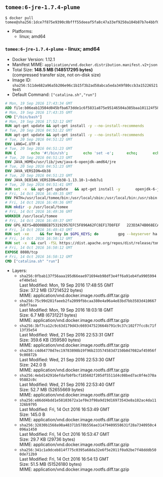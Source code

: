 ## `tomee:6-jre-1.7.4-plume`

```console
$ docker pull tomee@sha256:1dce7f875e9390c0bfff55deeaf5fa8c47a33ef9250a104b87b7e4bbf0724ee7
```

-	Platforms:
	-	linux; amd64

### `tomee:6-jre-1.7.4-plume` - linux; amd64

-	Docker Version: 1.12.1
-	Manifest MIME: `application/vnd.docker.distribution.manifest.v2+json`
-	Total Size: **148.5 MB (148517295 bytes)**  
	(compressed transfer size, not on-disk size)
-	Image ID: `sha256:511de682a96a5b206e96c1b15f3b2ad58abca5eda349f80ccb3a152265219e45`
-	Default Command: `["catalina.sh","run"]`

```dockerfile
# Mon, 19 Sep 2016 17:43:34 GMT
ADD file:b06eab13504d045bfba673dde1c6f5831a875e95146504a385baa101124f58f5 in / 
# Mon, 19 Sep 2016 17:43:35 GMT
CMD ["/bin/bash"]
# Mon, 19 Sep 2016 17:52:12 GMT
RUN apt-get update && apt-get install -y --no-install-recommends 		ca-certificates 		curl 		wget 	&& rm -rf /var/lib/apt/lists/*
# Tue, 20 Sep 2016 04:51:22 GMT
RUN apt-get update && apt-get install -y --no-install-recommends 		bzip2 		unzip 		xz-utils 	&& rm -rf /var/lib/apt/lists/*
# Tue, 20 Sep 2016 04:51:22 GMT
ENV LANG=C.UTF-8
# Tue, 20 Sep 2016 04:51:23 GMT
RUN { 		echo '#!/bin/sh'; 		echo 'set -e'; 		echo; 		echo 'dirname "$(dirname "$(readlink -f "$(which javac || which java)")")"'; 	} > /usr/local/bin/docker-java-home 	&& chmod +x /usr/local/bin/docker-java-home
# Tue, 20 Sep 2016 04:51:23 GMT
ENV JAVA_HOME=/usr/lib/jvm/java-6-openjdk-amd64/jre
# Tue, 20 Sep 2016 04:51:23 GMT
ENV JAVA_VERSION=6b38
# Tue, 20 Sep 2016 04:51:23 GMT
ENV JAVA_DEBIAN_VERSION=6b38-1.13.10-1~deb7u1
# Tue, 20 Sep 2016 04:51:41 GMT
RUN set -x 	&& apt-get update 	&& apt-get install -y 		openjdk-6-jre-headless="$JAVA_DEBIAN_VERSION" 	&& rm -rf /var/lib/apt/lists/* 	&& [ "$JAVA_HOME" = "$(docker-java-home)" ]
# Fri, 14 Oct 2016 16:49:35 GMT
ENV PATH=/usr/local/tomee/bin:/usr/local/sbin:/usr/local/bin:/usr/sbin:/usr/bin:/sbin:/bin
# Fri, 14 Oct 2016 16:49:36 GMT
RUN mkdir -p /usr/local/tomee
# Fri, 14 Oct 2016 16:49:36 GMT
WORKDIR /usr/local/tomee
# Fri, 14 Oct 2016 16:49:37 GMT
ENV GPG_KEYS=BDD0BBEB753192957EFC5F896A62FC8EF17D8FEF 	223D3A74B068ECA354DC385CE126833F9CF64915 	7A2744A8A9AAF063C23EB7868EBE7DBE8D050EEF 	82D8419BA697F0E7FB85916EE91287822FDB81B1 	9056B710F1E332780DE7AF34CBAEBE39A46C4CA1 	A57DAF81C1B69921F4BA8723A8DE0A4DB863A7C1 	B7574789F5018690043E6DD9C212662E12F3E1DD 	B8B301E6105DF628076BD92C5483E55897ABD9B9 	DBCCD103B8B24F86FFAAB025C8BB472CD297D428 	F067B8140F5DD80E1D3B5D92318242FE9A0B1183 	FAA603D58B1BA4EDF65896D0ED340E0E6D545F97
# Fri, 14 Oct 2016 16:49:43 GMT
RUN set -xe 	&& for key in $GPG_KEYS; do 		gpg --keyserver ha.pool.sks-keyservers.net --recv-keys "$key"; 	done
# Fri, 14 Oct 2016 16:50:12 GMT
RUN set -x 	&& curl -fSL https://dist.apache.org/repos/dist/release/tomee/tomee-1.7.4/apache-tomee-1.7.4-plume.tar.gz.asc -o tomee.tar.gz.asc 	&& curl -fSL http://apache.rediris.es/tomee/tomee-1.7.4/apache-tomee-1.7.4-plume.tar.gz -o tomee.tar.gz 	&& gpg --batch --verify tomee.tar.gz.asc tomee.tar.gz 	&& tar -zxf tomee.tar.gz 	&& mv apache-tomee-plume-1.7.4/* /usr/local/tomee 	&& rm -Rf apache-tomee-plume-1.7.4 	&& rm bin/*.bat 	&& rm tomee.tar.gz*
# Fri, 14 Oct 2016 16:50:12 GMT
EXPOSE 8080/tcp
# Fri, 14 Oct 2016 16:50:12 GMT
CMD ["catalina.sh" "run"]
```

-	Layers:
	-	`sha256:0fbab137f56aaa195d66eae971694eb98df3e4ff6a91eb4fa9905994ef40e5a1`  
		Last Modified: Mon, 19 Sep 2016 17:48:55 GMT  
		Size: 37.2 MB (37214522 bytes)  
		MIME: application/vnd.docker.image.rootfs.diff.tar.gzip
	-	`sha256:75c99d281faeeb2fa2099fbbcaa380e4a96a4e83bd7bb3583d410667debf7aaa`  
		Last Modified: Mon, 19 Sep 2016 18:03:18 GMT  
		Size: 6.7 MB (6731221 bytes)  
		MIME: application/vnd.docker.image.rootfs.diff.tar.gzip
	-	`sha256:3bf7ca12c9c63d179d43c669347523664b791c9c37c102f7fcc8c71f13f35e54`  
		Last Modified: Wed, 21 Sep 2016 22:53:31 GMT  
		Size: 359.6 KB (359580 bytes)  
		MIME: application/vnd.docker.image.rootfs.diff.tar.gzip
	-	`sha256:c4d64770d7ec19783898b19f96b233574583d7150b0d7082af45956f9c00872b`  
		Last Modified: Wed, 21 Sep 2016 22:53:30 GMT  
		Size: 242.0 B  
		MIME: application/vnd.docker.image.rootfs.diff.tar.gzip
	-	`sha256:4ebd142916efdafb0fbcf185602f205df5511d4c08bed7ac0f4e370a95882c0c`  
		Last Modified: Wed, 21 Sep 2016 22:53:40 GMT  
		Size: 52.7 MB (52655669 bytes)  
		MIME: application/vnd.docker.image.rootfs.diff.tar.gzip
	-	`sha256:e86dd4bdd1e58103672a1ef0e3f98a9d19d16973543e8a182ac4da11326b9795`  
		Last Modified: Fri, 14 Oct 2016 16:53:49 GMT  
		Size: 145.0 B  
		MIME: application/vnd.docker.image.rootfs.diff.tar.gzip
	-	`sha256:32830b1568a98a48371b578b556ae31479409558631f28a7340950c4096a1450`  
		Last Modified: Fri, 14 Oct 2016 16:53:47 GMT  
		Size: 29.7 KB (29736 bytes)  
		MIME: application/vnd.docker.image.rootfs.diff.tar.gzip
	-	`sha256:341c1a9dceb814f775c0395a68da32e6f5e2011f0a92be7f48dddb500de712b9`  
		Last Modified: Fri, 14 Oct 2016 16:54:13 GMT  
		Size: 51.5 MB (51526180 bytes)  
		MIME: application/vnd.docker.image.rootfs.diff.tar.gzip
